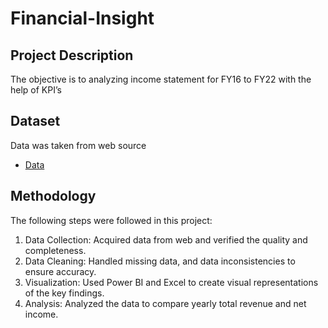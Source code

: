 # Financial-Insight
## Project Description
The objective is to analyzing income statement for FY16 to FY22 with the help of KPI’s
## Dataset
Data was taken from web source
-	<a href="https://github.com/Pravin12131/Financial-Insight/blob/main/DATA.xlsx">Data</a>
## Methodology
The following steps were followed in this project:
1.	Data Collection: Acquired data from web and verified the quality and completeness.
2.	Data Cleaning: Handled missing data, and data inconsistencies to ensure accuracy.
3.	Visualization: Used Power BI and Excel to create visual representations of the key findings.
4.	Analysis: Analyzed the data to compare yearly total revenue and net income.
